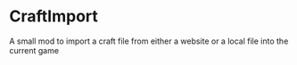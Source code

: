 # CraftImport
A small mod to import a craft file from either a website or a local file into the current game
 